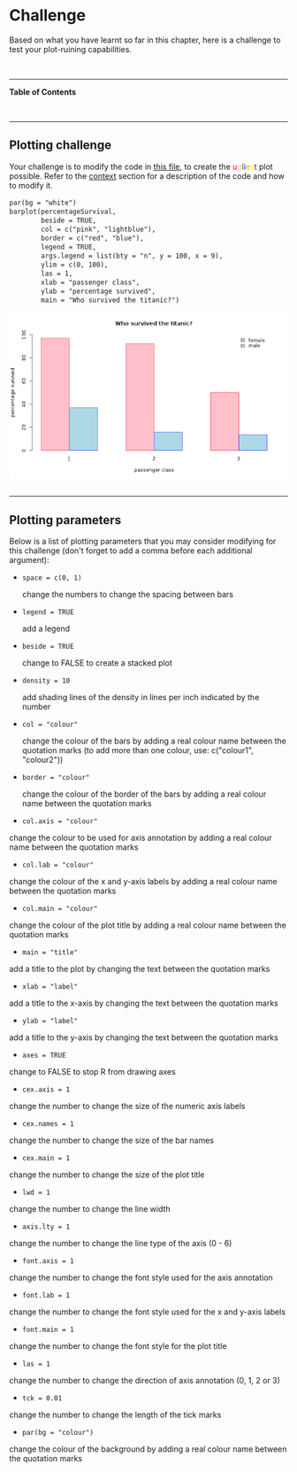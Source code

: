 


# Challenge 



Based on what you have learnt so far in this chapter, here is a challenge to test your plot-ruining capabilities.

<br>

--- 

**Table of Contents**

<!-- toc -->

<br>

---

## Plotting challenge

Your challenge is to modify the code in [this file](plottingChallenge.R), to create the <span style="color:red">u</span><span style="color:pink">g</span><span style="color:green">l</span><span style="color:blue">i</span><span style="color:orange">e</span><span style="color:yellow">s</span><span style="color:purple">t</span> plot possible. Refer to the [context](context.html) section for a description of the code and how to modify it.

<!--sec data-title="Example of a pretty plot" data-id="tip1" data-show=true data-collapse=true ces-->

~~~sourcecode
par(bg = "white")
barplot(percentageSurvival, 
        beside = TRUE, 
        col = c("pink", "lightblue"),
        border = c("red", "blue"),
        legend = TRUE, 
        args.legend = list(bty = "n", y = 100, x = 9), 
        ylim = c(0, 100),  
        las = 1,
        xlab = "passenger class", 
        ylab = "percentage survived", 
        main = "Who survived the titanic?")
~~~

<img src="images/unnamed-chunk-3-1.png" title="plot of chunk unnamed-chunk-3" alt="plot of chunk unnamed-chunk-3" style="display: block; margin: auto;" />
<!--endsec-->

<br>

---

## Plotting parameters 

Below is a list of plotting parameters that you may consider modifying for this challenge (don't forget to add a comma before each additional argument):

* `space = c(0, 1)` 
  
  change the numbers to change the spacing between bars

* `legend = TRUE`  

  add a legend

* `beside = TRUE`  	

  change to FALSE to create a stacked plot

* `density = 10`       	

  add shading lines of the density in lines per inch indicated by the number

* `col = "colour"`     	

  change the colour of the bars by adding a real colour name between the quotation marks (to add more than one colour, use: c("colour1", "colour2"))

* `border = "colour"`  

  change the colour of the border of the bars by adding a real colour name between the quotation marks

* `col.axis = "colour"`

 change the colour to be used for axis annotation by adding a real colour name between the quotation marks

* `col.lab = "colour"`

 change the colour of the x and y-axis labels by adding a real colour name between the quotation marks

* `col.main = "colour"`

 change the colour of the plot title by adding a real colour name between the quotation marks

* `main = "title"`       	

 add a title to the plot by changing the text between the quotation marks

* `xlab = "label"`      	

 add a title to the x-axis by changing the text between the quotation marks

* `ylab = "label"`      	

 add a title to the y-axis by changing the text between the quotation marks

* `axes = TRUE`     	

 change to FALSE to stop R from drawing axes

* `cex.axis = 1`        	

 change the number to change the size of the numeric axis labels

* `cex.names = 1`  	

 change the number to change the size of the bar names

* `cex.main = 1`      	

 change the number to change the size of the plot title

* `lwd = 1`                	

 change the number to change the line width

* `axis.lty = 1`          

 change the number to change the line type of the axis (0 - 6)

* `font.axis = 1`       	

 change the number to change the font style used for the axis annotation

* `font.lab = 1`         	

 change the number to change the font style used for the x and y-axis labels

* `font.main = 1`     	

 change the number to change the font style for the plot title

* `las = 1`                

 change the number to change the direction of axis annotation (0, 1, 2 or 3)

* `tck = 0.01`       	

 change the number to change the length of the tick marks

* `par(bg = "colour")` 

 change the colour of the background by adding a real colour name between the quotation marks
